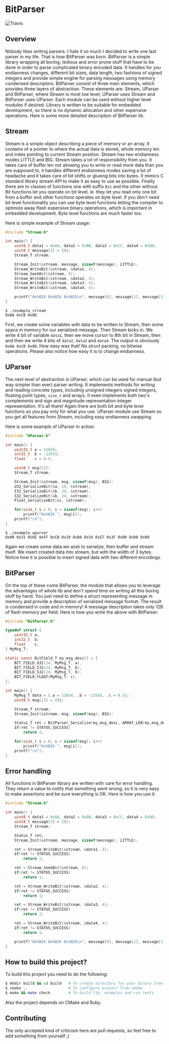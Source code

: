 # BitParser

![Travis]( https://travis-ci.com/tomaszszewczyk/BitParser.svg?branch=master "Travis")

## Overview

Nobody likes writing parsers. I hate it so much I decided to write one last parser in my life. That is how BitParser was
born. BitParser is a simple library wrapping all boring, tedious and error prone stuff that have to be done in order
to parse complicated binary encoded data. It handles for you endianness changes, different bit sizes, data length,
two fashions of signed integers and provide simple engine for parsing messages using memory condensed descriptors.
BitParser consist of three main elements, which provides three layers of abstraction. These elements are: Stream,
UParser and BitParser, where Stream is most low level, UParser uses Stream and BitParser uses UParser. Each module can
be used without higher level modules if desired. Library is written to be suitable for embedded development, so
there is no dynamic allocation and other expensive operations. Here is some more detailed description of BitParser lib.

## Stream

Stream is a simple object describing a piece of memory or an array. It contains of a pointer to where the actual data is
stored, whole memory len and index pointing to current Stream position. Stream has two endianness modes LITTLE and BIG.
Stream takes a lot of responsibility from you. It takes care of buffer len not allowing you to write or read more data
than you are supposed to, it handles different endianness modes saving a lot of headache and it takes care of bit
shifts or glueing bits into bytes. It mimics C standard library stream API to make it as easy to use as possible.
Finally there are to classes of functions one with suffix `Bit` and the other without. Bit functions let you operate on
bit level, ie. they let you read only one bit from a buffer and other functions operates on byte level. If you don't
need bit level functionality you can use byte level functions letting the compiler to optimize away flash expensive
binary operations, which is important in embedded development. Byte level functions are much faster too.

Here is simple example of Stream usage:
```c
#include "Stream.h"

int main() {
    uint8_t data1 = 0xAA, data2 = 0xBB, data3 = 0xCC, data4 = 0xDD;
    uint8_t message[3] = {0};
    Stream_T stream;

    Stream_Init(&stream, message, sizeof(message), LITTLE);
    Stream_WriteBit(&stream, &data1, 4);
    Stream_SeekBit(&stream, 8);
    Stream_WriteBit(&stream, &data2, 4);
    Stream_WriteBit(&stream, &data3, 4);
    Stream_WriteBit(&stream, &data4, 4);

    printf("0x%02X 0x%02X 0x%02X\n", message[0], message[1], message[2]);
}
```
```
$ ./example_stream
0x0A 0xCB 0x0D
```
First, we create some variables with data to be written to Stream, then some space in memory for our serialized message.
Then Stream kicks in. We write 4 bit of variable `data1`, then we move cursor to 8th bit in Stream, then and then we
write 4 bits of `data2`, `data3` and `data4`. The output is obviously `0x0A 0xCB 0x0D`. How easy was that!
No struct packing, no bitwise operations. Please also notice how easy it is to change endianness.

## UParser

The next level of abstraction is UParser, which can be used for manual (but way simpler than ever) parser writing.
It implements methods for writing and reading concrete types, including unsigned integers
signed integers, floating point types, `size_t` and arrays. It even implements both two's complements and
sign and magnitude representation integer representation. It's all there! Again there are both bit and byte level
functions so you pay only for what you use. UParser module use Stream so you get all features from Stream, including
easy endianness swapping.

Here is some example of UParser in action:
```c
#include "UParser.h"

int main() {
    uint32_t a = 12654;
    int32_t  b = -13543;
    float    c = 0.5;

    uint8_t msg[13];
    Stream_T stream;

    Stream_Init(&stream, msg, sizeof(msg), BIG);
    U32_SerializeBit(&a, 24, &stream);
    I32_SerializeBit(&b, 24, &stream);
    S32_SerializeBit(&b, 24, &stream);
    Float_SerializeBit(&c, &stream);

    for(size_t i = 0; i < sizeof(msg); i++)
        printf("0x%02X ", msg[i]);
    printf("\n");
}
```
```
$ ./example_uparser
0x00 0x31 0x6E 0xFF 0xCB 0x19 0x80 0x34 0xE7 0x3F 0x00 0x00 0x00
```
Again we create some data we wish to serialize, then buffer and stream itself. We insert created data into stream,
but with the width of 3 bytes. Notice how it is possible to insert signed data with two different encodings.

## BitParser

On the top of these come BitParser, the module that allows you to leverage the advantages of whole lib and don't
spend time on writing all this boring stuff by hand. You just need to define a struct representing message in memory
and provide a description of serialized message format. The result is condensed in code and in memory! A message
description takes only 12B of flash memory per field. Here is how you write the above with BitParser:
```c
#include "BitParser.h"

typedef struct {
    uint32_t a;
    int32_t  b;
    float    c;
} MyMsg_T;

static const BitField_T my_msg_desc[] = {
    BIT_FIELD_U32(24, MyMsg_T, a),
    BIT_FIELD_I32(24, MyMsg_T, b),
    BIT_FIELD_S32(24, MyMsg_T, b),
    BIT_FIELD_FLOAT(MyMsg_T, c),
};

int main() {
    MyMsg_T data = {.a = 12654, .b = -13543, .c = 0.5};
    uint8_t msg[13] = {0};

    Stream_T stream;
    Stream_Init(&stream, msg, sizeof(msg), BIG);

    Status_T ret = BitParser_Serialize(my_msg_desc, ARRAY_LEN(my_msg_desc), &data, &stream);
    if(ret != STATUS_SUCCESS)
        return 1;

    for(size_t i = 0; i < sizeof(msg); i++)
        printf("0x%02X ", msg[i]);
    printf("\n");
}
```

## Error handling

All functions in BitParser library are written with care for error handling. They return a value to notify that
something went wrong, so it is very easy to make assertions and be sure everything is OK. Here is how you use it:
```c
#include "Stream.h"

int main() {
    uint8_t data1 = 0xAA, data2 = 0xBB, data3 = 0xCC, data4 = 0xDD;
    uint8_t message[3] = {0};
    Stream_T stream;

    Status_T ret;
    Stream_Init(&stream, message, sizeof(message), LITTLE);

    ret = Stream_WriteBit(&stream, &data1, 4);
    if(ret != STATUS_SUCCESS)
        return 1;

    ret = Stream_SeekBit(&stream, 8);
    if(ret != STATUS_SUCCESS)
        return 1;

    ret = Stream_WriteBit(&stream, &data2, 4);
    if(ret != STATUS_SUCCESS)
        return 1;

    ret = Stream_WriteBit(&stream, &data3, 4);
    if(ret != STATUS_SUCCESS)
        return 1;

    ret = Stream_WriteBit(&stream, &data4, 4);
    if(ret != STATUS_SUCCESS)
        return 1;

    printf("0x%02X 0x%02X 0x%02X\n", message[0], message[1], message[2]);
}
```

## How to build this project?

To build this project you need to do the following:
```bash
$ mkdir build && cd build   # To create directory for your binary tree
$ cmake ..                  # To configure project from cmake
$ make && make check        # To build lib, examples and run tests
```
Also the project depends on CMake and Ruby.

## Contributing

The only accepted kind of criticism here are pull requests, so feel free to add something from yourself ;)